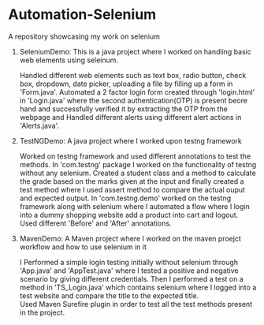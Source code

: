 
# Automation-Selenium
A repository showcasing my work on selenium

1. SeleniumDemo: This is a java project where I worked on handling basic web elements using seleinum.

   Handled different web elements such as text box, radio button, check box, dropdown, date picker, uploading a file by filling up a form in 'Form.java'. Automated a 2 factor login form created through 'login.html' in 'Login.java' where the second authentication(OTP) is present beore hand and successfully verified it by extracting the OTP from the webpage and Handled different alerts using different alert actions in 'Alerts.java'.

2. TestNGDemo: A java project where I worked upon testng framework

   Worked on testng framework and used different annotations to test the methods. In 'com.testng' package I worked on the functionality of testng without any selenium. Created a student class and a method to calculate the grade based on the marks given at the input and finally created a test method where I used assert method to compare the actual ouput and expected output.
In 'com.testng.demo' worked on the testng framework along with selenium where I automated a flow where I login into a dummy shopping website add a product into cart and logout. Used different 'Before' and 'After' annotations.  

3. MavenDemo: A Maven project where I worked on the maven proejct workflow and how to use selenium in it

   I Performed a simple login testing initially without selenium through 'App.java' and 'AppTest.java' where I tested a positive and negative scenario by giving different credentials. Then I performed a test on a method in 'TS_Login.java' which contains selenium where I logged into a test website and compare the title to the expected title.\
Used Maven Surefire plugin in order to test all the test methods present in the project.
